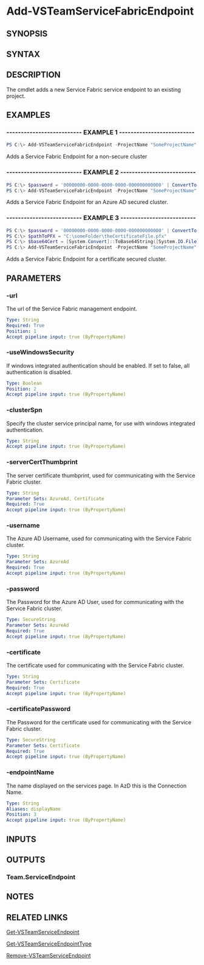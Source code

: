 <!-- #include "./common/header.md" -->

# Add-VSTeamServiceFabricEndpoint

## SYNOPSIS

<!-- #include "./synopsis/Add-VSTeamServiceFabricEndpoint.md" -->

## SYNTAX

## DESCRIPTION

The cmdlet adds a new Service Fabric service endpoint to an existing project.

## EXAMPLES

### -------------------------- EXAMPLE 1 --------------------------

```PowerShell
PS C:\> Add-VSTeamServiceFabricEndpoint -ProjectName "SomeProjectName" -endpointName "NoAuthTest" -url "tcp://10.0.0.1:19000" -useWindowsSecurity $false
```

Adds a Service Fabric Endpoint for a non-secure cluster

### -------------------------- EXAMPLE 2 --------------------------

```PowerShell
PS C:\> $password = '00000000-0000-0000-0000-000000000000' | ConvertTo-SecureString -AsPlainText -Force
PS C:\> Add-VSTeamServiceFabricEndpoint -ProjectName "SomeProjectName" -endpointName "AzureAdAuthTest" -url "tcp://10.0.0.1:19000" -serverCertThumbprint "SOMECERTTHUMBPRINT" -username "someUser@someplace.com" -password $password
```

Adds a Service Fabric Endpoint for an Azure AD secured cluster.

### -------------------------- EXAMPLE 3 --------------------------

```PowerShell
PS C:\> $password = '00000000-0000-0000-0000-000000000000' | ConvertTo-SecureString -AsPlainText -Force
PS C:\> $pathToPFX = "C:\someFolder\theCertificateFile.pfx"
PS C:\> $base64Cert = [System.Convert]::ToBase64String([System.IO.File]::ReadAllBytes($pathToPFX))
PS C:\> Add-VSTeamServiceFabricEndpoint -ProjectName "SomeProjectName" -endpointName "CertificateAuthTest" -url "tcp://10.0.0.1:19000" -serverCertThumbprint "SOMECERTTHUMBPRINT" -certificate $base64Cert -certificatePassword $password
```

Adds a Service Fabric Endpoint for a certificate secured cluster.

## PARAMETERS

<!-- #include "./params/projectName.md" -->

### -url

The url of the Service Fabric management endpoint.

```yaml
Type: String
Required: True
Position: 1
Accept pipeline input: true (ByPropertyName)
```

### -useWindowsSecurity

If windows integrated authentication should be enabled. If set to false, all authentication is disabled.

```yaml
Type: Boolean
Position: 2
Accept pipeline input: true (ByPropertyName)
```

### -clusterSpn

Specify the cluster service principal name, for use with windows integrated authentication.

```yaml
Type: String
Accept pipeline input: true (ByPropertyName)
```

### -serverCertThumbprint

The server certificate thumbprint, used for communicating with the Service Fabric cluster.

```yaml
Type: String
Parameter Sets: AzureAd, Certificate
Required: True
Accept pipeline input: true (ByPropertyName)
```

### -username

The Azure AD Username, used for communicating with the Service Fabric cluster.

```yaml
Type: String
Parameter Sets: AzureAd
Required: True
Accept pipeline input: true (ByPropertyName)
```

### -password

The Password for the Azure AD User, used for communicating with the Service Fabric cluster.

```yaml
Type: SecureString
Parameter Sets: AzureAd
Required: True
Accept pipeline input: true (ByPropertyName)
```

### -certificate

The certificate used for communicating with the Service Fabric cluster.

```yaml
Type: String
Parameter Sets: Certificate
Required: True
Accept pipeline input: true (ByPropertyName)
```

### -certificatePassword

The Password for the certificate used for communicating with the Service Fabric cluster.

```yaml
Type: SecureString
Parameter Sets: Certificate
Required: True
Accept pipeline input: true (ByPropertyName)
```

### -endpointName

The name displayed on the services page. In AzD this is the Connection Name.

```yaml
Type: String
Aliases: displayName
Position: 3
Accept pipeline input: true (ByPropertyName)
```

## INPUTS

## OUTPUTS

### Team.ServiceEndpoint

## NOTES

## RELATED LINKS

[Get-VSTeamServiceEndpoint](Get-VSTeamServiceEndpoint.md)

[Get-VSTeamServiceEndpointType](Get-VSTeamServiceEndpointType.md)

[Remove-VSTeamServiceEndpoint](Remove-VSTeamServiceEndpoint.md)
